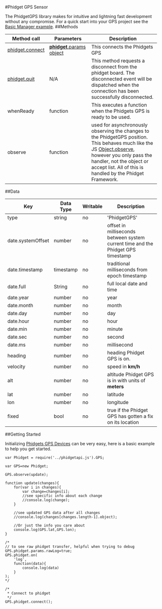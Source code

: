 #Phidget GPS Sensor

The PhidgetGPS library makes for intuitive and lightning fast development without any compromise. For a quick start into your GPS project see the [Basic Manager example](https://github.com/RIAEvangelist/node-phidget-API/blob/master/examples/GPS.js).
##Methods

|Method call|Parameters|Description|
|---|---|---|
|[phidget.connect](https://github.com/RIAEvangelist/node-phidget-API/blob/master/docs/Phidget.md#connecting--phidgetparams)|[__phidget__.params object](https://github.com/RIAEvangelist/node-phidget-API/blob/master/docs/Phidget.md#connecting--phidgetparams)|This connects the Phidgets GPS |
|[phidget.quit](https://github.com/RIAEvangelist/node-phidget-API/blob/master/docs/Phidget.md#methods)|N/A |This method requests a disconnect from the phidget board.  The disconnected event will be dispatched when the connection has been successfully disconnected. |
|whenReady|function|This executes a function when the Phidgets GPS is ready to be used.|
|observe|function|used for asynchronously observing the changes to the PhidgetGPS position. This behaves much like the JS [Object.observe](https://developer.mozilla.org/en-US/docs/Web/JavaScript/Reference/Global_Objects/Object/observe), however you only pass the handler, not the object or accept list. All of this is handled by the Phidget Framework.|

##Data

|Key|Data Type|Writable|Description|
|---|---|---|---|
|type|string|no|'PhidgetGPS'|
|date.systemOffset|number|no|offset in milliseconds between system current time and the Phidget GPS timestamp |
|date.timestamp|timestamp|no|traditional milliseconds from epoch timestamp|
|date.full|String|no|full local date and time|
|date.year|number|no|year|
|date.month|number|no|month|
|date.day|number|no|day|
|date.hour|number|no|hour|
|date.min|number|no|minute|
|date.sec|number|no|second|
|date.ms|number|no|millisecond|
|heading|number|no|heading Phidget GPS is on.|
|velocity|number|no|speed in __km/h__ |
|alt|number|no|altitude Phidget GPS is in with units of __meters__|
|lat|number|no|latitude|
|lon|number|no|longitude|
|fixed|bool|no|true if the Phidget GPS has gotten a fix on its location|

##Getting Started

Initializing [Phidgets GPS Devices](http://www.phidgets.com/products.php?category=5) can be very easy, here is a basic example to help you get started. 

    var Phidget = require('../phidgetapi.js').GPS;

    var GPS=new Phidget;

    GPS.observe(update);

    function update(changes){
        for(var i in changes){
            var change=changes[i];
            //see specific info about each change
            //console.log(change);
        }

        //see updated GPS data after all changes
        //console.log(changes[changes.length-1].object);

        //Or just the info you care about
        console.log(GPS.lat,GPS.lon);
    }

    /*
    // to see raw phidget transfer, helpful when trying to debug
    GPS.phidget.params.rawLog=true;
    GPS.phidget.on(
        'log',
        function(data){
            console.log(data)
        }
    );
    */

    /*
     * Connect to phidget 
     */
    GPS.phidget.connect();